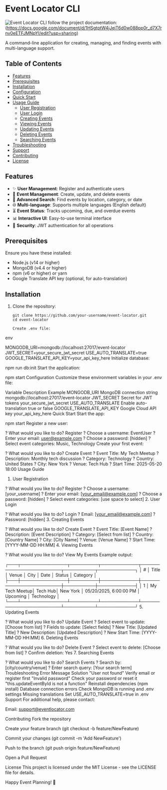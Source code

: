 # Event Locator CLI

![Event Locator CLI](https://via.placeholder.com/800x200?text=Event+Locator+CLI+Application)
follow the project documentation: (https://docs.google.com/document/d/1HSgtptW4jJejT6d0w088pp0r_d7X7rnv0eETFJMNpYI/edit?usp=sharing)

A command-line application for creating, managing, and finding events with multi-language support.

## Table of Contents
- [Features](#features)
- [Prerequisites](#prerequisites)
- [Installation](#installation)
- [Configuration](#configuration)
- [Quick Start](#quick-start)
- [Usage Guide](#usage-guide)
  - [User Registration](#1-user-registration)
  - [User Login](#2-user-login)
  - [Creating Events](#3-creating-events)
  - [Viewing Events](#4-viewing-events)
  - [Updating Events](#5-updating-events)
  - [Deleting Events](#6-deleting-events)
  - [Searching Events](#7-searching-events)
- [Troubleshooting](#troubleshooting)
- [Support](#support)
- [Contributing](#contributing)
- [License](#license)

## Features

- ✨ **User Management**: Register and authenticate users
- 📝 **Event Management**: Create, update, and delete events
- 🔎 **Advanced Search**: Find events by location, category, or date
- 🌐 **Multi-language**: Supports multiple languages (English default)
- ⏳ **Event Status**: Tracks upcoming, due, and overdue events
- 📊 **Interactive UI**: Easy-to-use terminal interface
- 🔐 **Security**: JWT authentication for all operations

## Prerequisites

Ensure you have these installed:

- Node.js (v14 or higher)
- MongoDB (v4.4 or higher)
- npm (v6 or higher) or yarn
- Google Translate API key (optional, for auto-translation)

## Installation

1. Clone the repository:
   ```
   git clone https://github.com/your-username/event-locator.git
   cd event-locator

   Create .env file:

env

MONGODB_URI=mongodb://localhost:27017/event-locator
JWT_SECRET=your_secure_jwt_secret
USE_AUTO_TRANSLATE=true
GOOGLE_TRANSLATE_API_KEY=your_api_key_here
Initialize database:



npm run db:init
Start the application:



npm start
Configuration
Customize these environment variables in your .env file:

Variable	Description	Example
MONGODB_URI	MongoDB connection string	mongodb://localhost:27017/event-locator
JWT_SECRET	Secret for JWT tokens	your_secure_jwt_secret
USE_AUTO_TRANSLATE	Enable auto-translation	true or false
GOOGLE_TRANSLATE_API_KEY	Google Cloud API key	your_api_key_here
Quick Start
Start the app:



npm start
Register a new user:


? What would you like to do? Register
? Choose a username: EventUser
? Enter your email: user@example.com
? Choose a password: [hidden]
? Select event categories: Music, Technology
Create your first event:


? What would you like to do? Create Event
? Event Title: My Tech Meetup
? Description: Monthly tech discussion
? Category: Technology
? Country: United States
? City: New York
? Venue: Tech Hub
? Start Time: 2025-05-20 18:00
Usage Guide
1. User Registration


? What would you like to do? Register
? Choose a username: [your_username]
? Enter your email: [your_email@example.com]
? Choose a password: [hidden]
? Select event categories: [use space to select]
2. User Login


? What would you like to do? Login
? Email: [your_email@example.com]
? Password: [hidden]
3. Creating Events


? What would you like to do? Create Event
? Event Title: [Event Name]
? Description: [Event Description]
? Category: [Select from list]
? Country: [Country Name]
? City: [City Name]
? Venue: [Venue Name]
? Start Time: [YYYY-MM-DD HH:MM]
4. Viewing Events


? What would you like to do? View My Events
Example output:


┌───┬───────────────┬─────────┬────────────┬────────────────────────┬──────────┬────────────┐
│ # │ Title         │ Venue   │ City       │ Date                   │ Status   │ Category   │
├───┼───────────────┼─────────┼────────────┼────────────────────────┼──────────┼────────────┤
│ 1 │ My Tech Meetup│ Tech Hub│ New York   │ 05/20/2025, 6:00:00 PM │ Upcoming │ Technology │
└───┴───────────────┴─────────┴────────────┴────────────────────────┴──────────┴────────────┘
5. Updating Events


? What would you like to do? Update Event
? Select event to update: [Choose from list]
? Fields to update: [Select fields]
? New Title: [Updated Title]
? New Description: [Updated Description]
? New Start Time: [YYYY-MM-DD HH:MM]
6. Deleting Events


? What would you like to do? Delete Event
? Select event to delete: [Choose from list]
? Confirm deletion: Yes
7. Searching Events


? What would you like to do? Search Events
? Search by: [city/country/venue]
? Enter search query: [Your search term]
Troubleshooting
Error Message	Solution
"User not found"	Verify email or register first
"Invalid password"	Check your password or reset it
"this.updateEventById is not a function"	Reinstall dependencies (npm install)
Database connection errors	Check MongoDB is running and .env settings
Missing translations	Set USE_AUTO_TRANSLATE=true in .env
Support
For additional help, please contact:

Email: support@eventlocator.com


Contributing
Fork the repository

Create your feature branch (git checkout -b feature/NewFeature)

Commit your changes (git commit -m 'Add NewFeature')

Push to the branch (git push origin feature/NewFeature)

Open a Pull Request

License
This project is licensed under the MIT License - see the LICENSE file for details.

Happy Event Planning! 🎉
